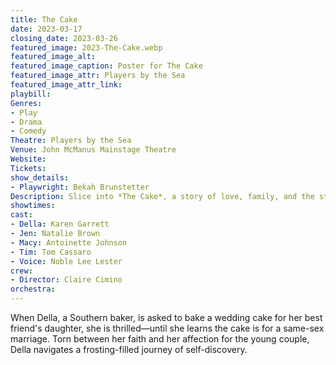 ```yaml
---
title: The Cake
date: 2023-03-17
closing_date: 2023-03-26
featured_image: 2023-The-Cake.webp
featured_image_alt: 
featured_image_caption: Poster for The Cake
featured_image_attr: Players by the Sea
featured_image_attr_link: 
playbill:
Genres:
- Play
- Drama
- Comedy
Theatre: Players by the Sea
Venue: John McManus Mainstage Theatre
Website: 
Tickets: 
show_details: 
- Playwright: Bekah Brunstetter
Description: Slice into *The Cake*, a story of love, family, and the struggle between deeply held beliefs and accepting the unfamiliar.
showtimes:
cast:
- Della: Karen Garrett
- Jen: Natalie Brown
- Macy: Antoinette Johnson
- Tim: Tom Cassaro
- Voice: Noble Lee Lester
crew:
- Director: Claire Cimino
orchestra:
---
```

When Della, a Southern baker, is asked to bake a wedding cake for her best friend's daughter, she is thrilled—until she learns the cake is for a same-sex marriage. Torn between her faith and her affection for the young couple, Della navigates a frosting-filled journey of self-discovery.
